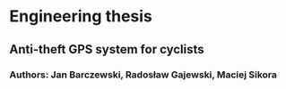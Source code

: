 # Engineering thesis
## Anti-theft GPS system for cyclists
### Authors: Jan Barczewski, Radosław Gajewski, Maciej Sikora
